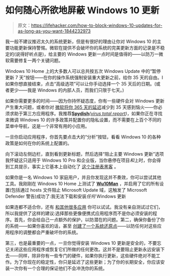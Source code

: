# 如何随心所欲地屏蔽 Windows 10 更新

> 原文：<https://lifehacker.com/how-to-block-windows-10-updates-for-as-long-as-you-want-1844232973>

我一般不建议推迟太久的系统更新，但是有很好的理由让你对 Windows 10 的主要功能更新保持警惕。微软在提供不会破坏你的系统的完美更新方面的记录是不稳定的(说得好听点是)，给主要的 Windows 更新一点时间是值得的——以防万一微软需要修复一两个关键问题。



Windows 10 Home 上的大多数人可以总共按五次 Windows Update 中的“暂停更新 7 天”按钮——在你的操作系统强制安装重大更新之前，给你 35 天的自由。I 如果你想直接结束，点击“高级选项”可以让你手动选择一个 35 天后的日期。(或者更少——我是 Windows 的内部人员，而我们只限于七天。)

如果你需要更多的时间——因为你持怀疑态度，你有一些硬件会对 Windows 更新产生重大问题，或者你对 [微软将你 365 天的延迟](https://gizmodo.com/microsoft-kills-one-of-its-best-windows-10-update-looph-1844180993)减少到 35 天感到恼火——你必须求助于第三方应用程序。我推荐[**Spydish**](https://github.com/builtbybel/spydish)*(*[*virus total report*](https://www.virustotal.com/gui/file/d93aabde231211ec16044742ad9a7174007c1749a42d9081fbafe8e9572e2359/detection)*)*，如果你正在寻找来微调 Windows 10 的许多政策并配置你的隐私设置，而不需要在上百个不同的菜单中导航，这是一个非常有用的小应用。

一旦你启动应用程序，你首先要点击大的“分析”按钮，看看 Windows 10 的各种政策是如何在你的系统上配置的。

向下滚动左侧边栏，直到看到更新标题，然后选择“阻止主要 Windows 更新”选项我怀疑这只适用于 Windows 10 Pro 和企业版，当你悬停在项目*和*上时，你会得到工具提示，事实上它基本上自动化了 [这个注册表黑客](https://www.bleepingcomputer.com/news/microsoft/this-registry-trick-lets-you-block-major-windows-10-updates/) 。

如果你是一名 Windows 10 家庭用户，并且你发现这并不奏效，你可以尝试其他工具。我刚刚在 Windows 10 Home 上测试了 [**Wu10Man**](https://github.com/WereDev/Wu10Man) ，并启用了它的所有设置(包括通过 hosts 文件阻止 Microsoft Update 域，这触发了 Microsoft Defender 警告)成功了:我无法下载和安装*任何* Windows 更新

如果连都不适合你，还有 [和其他很多应用](https://www.thewindowsclub.com/free-update-blocker-tools-to-stop-automatic-windows-10-updates/) 你可以试试。我没有亲自测试过它们，所以我提供了这样的建议:选择那些更像便携式应用程序而不是你必须安装的程序。首先，你会给自己一点额外的保护，以防潜在的问题。第二，确保你备份了你的系统——如果你喜欢的话，甚至 [创建了一个系统还原点](https://lifehacker.com/the-complete-guide-to-windows-system-restore-its-bette-5466794#:~:text=If%20you're%20using%20Windows,longer%20than%20a%20few%20seconds.)——以防任何对这些应用程序的调整都会严重破坏你的系统。

第三，也是最重要的一点，一旦你觉得安装 Windows 10 更新是安全的，不要忘记关闭这些应用程序或恢复它们所做的任何更改。这并不是要阻止更新永远安装下去——同样，除非你有一些专门的硬件，如果你执行更新，这些硬件绝对不能工作。为了你现在的稳定性，你只是延迟了这些更新；为了你的长期安全，你应该安装一次你有一个合理的保证他们不会冲洗你的系统。